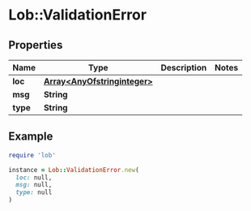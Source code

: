 # Lob::ValidationError

## Properties

| Name | Type | Description | Notes |
| ---- | ---- | ----------- | ----- |
| **loc** | [**Array&lt;AnyOfstringinteger&gt;**](AnyOfstringinteger.md) |  |  |
| **msg** | **String** |  |  |
| **type** | **String** |  |  |

## Example

```ruby
require 'lob'

instance = Lob::ValidationError.new(
  loc: null,
  msg: null,
  type: null
)
```

